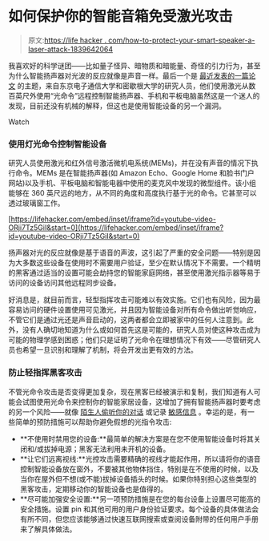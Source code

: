 # 如何保护你的智能音箱免受激光攻击

> 原文:[https://life hacker . com/how-to-protect-your-smart-speaker-a-laser-attack-1839642064](https://lifehacker.com/how-to-protect-your-smart-speaker-from-a-laser-attack-1839642064)

我喜欢好的科学谜团——比如量子怪异、暗物质和暗能量、奇怪的引力行为，甚至为什么智能扬声器对光波的反应就像是声音一样。最后一个是 [最近发表的一篇论文](https://lightcommands.com/) 的主题，来自东京电子通信大学和密歇根大学的研究人员，他们使用激光从数百英尺外使用“光命令”远程控制智能扬声器、手机和平板电脑虽然这是一个迷人的发现，目前还没有机械的解释，但这也是使用智能设备的另一个漏洞。

Watch

### 使用灯光命令控制智能设备

研究人员使用激光和红外信号激活微机电系统(MEMs)，并在没有声音的情况下执行命令。MEMs 是在智能扬声器(如 Amazon Echo、Google Home 和脸书门户网站)以及手机、平板电脑和智能电器中使用的麦克风中发现的微型组件。该小组能够在 360 英尺远的地方，从不同的角度和高度执行基于光的命令。它甚至可以透过玻璃窗工作。

 [https://lifehacker.com/embed/inset/iframe?id=youtube-video-ORji7Tz5GiI&start=0](https://lifehacker.com/embed/inset/iframe?id=youtube-video-ORji7Tz5GiI&start=0) 

扬声器对光的反应就像是基于语音的声波，这引起了严重的安全问题——特别是因为大多数这些设备在使用时不需要用户验证，至少在默认情况下不需要。一个精明的黑客通过适当的设置可能会劫持您的智能家庭网络，甚至使用激光指示器等易于访问的设备访问其他远程同步设备。

好消息是，就目前而言，轻型指挥攻击可能难以有效实施。它们也有风险，因为最容易访问的硬件设置使用可见激光，并且因为智能设备对所有命令做出听觉响应，不管它们是通过光还是声音启动的，这两者都会立即被家中的任何人注意到。此外，没有人确切地知道为什么或如何首先这是可能的，研究人员对使这种攻击成为可能的物理学感到困惑；他们只是证明了光命令在理想情况下有效——尽管研究人员也希望一旦识别和理解了机制，将会开发出更有效的方法。

### 防止轻指挥黑客攻击

不管光命令攻击是否变得更加复杂，现在黑客已经被演示和复制，我们知道有人可能会试图使用光命令来控制你的智能家居设备，这增加了拥有智能扬声器时要考虑的另一个风险——就像 [陌生人偷听你的对话](https://lifehacker.com/prevent-amazon-from-eavesdropping-on-your-alexa-convers-1833974108) 或记录 [敏感信息](https://lifehacker.com/how-to-delete-voice-recordings-with-alexa-google-assis-1836977240) 。幸运的是，有一些简单的预防措施可以帮助你避免假想的光指令攻击:

*   **不使用时禁用您的设备:**最简单的解决方案是在您不使用智能设备时将其关闭和/或拔掉电源；黑客无法利用未开机的设备。
*   **让它们远离视线:**光控攻击需要精确的视线才能起作用，所以请将你的语音控制智能设备放在窗外，不要被其他物体挡住，特别是在不使用的时候，以及当你在屋外但不想(或不能)拔掉设备插头的时候。如果你特别担心这些类型的黑客攻击，定期移动你的智能设备也是值得的。
*   **尽可能加强安全设置:**另一项预防措施是在您的每台设备上设置尽可能高的安全措施。设置 pin 和其他可用的用户身份验证要求。每个设备的具体做法会有所不同，但您应该能够通过快速互联网搜索或查阅设备附带的任何用户手册来了解具体做法。